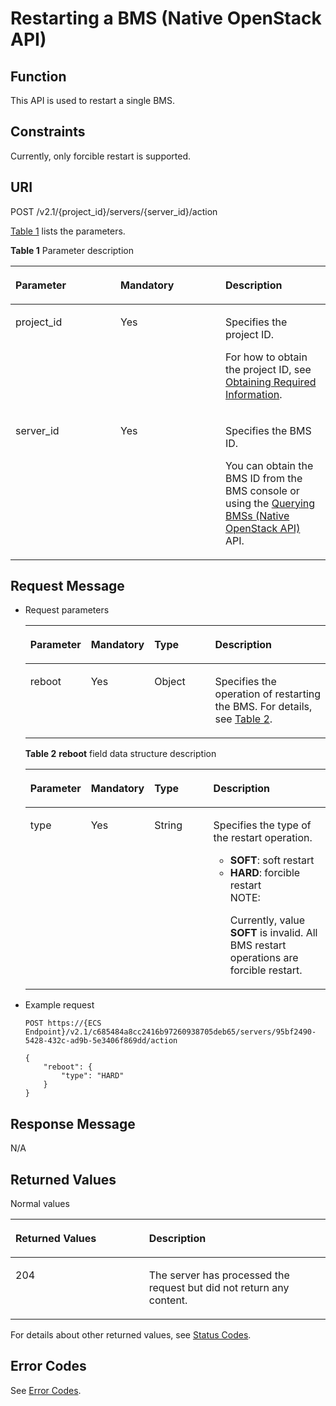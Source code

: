 # Restarting a BMS \(Native OpenStack API\)<a name="EN-US_TOPIC_0053158716"></a>

## Function<a name="section6488958"></a>

This API is used to restart a single BMS. 

## Constraints<a name="section57278039123222"></a>

Currently, only forcible restart is supported.

## URI<a name="section58400626"></a>

POST /v2.1/\{project\_id\}/servers/\{server\_id\}/action

[Table 1](#table6943612162916)  lists the parameters.

**Table  1**  Parameter description

<a name="table6943612162916"></a>
<table><thead align="left"><tr id="row1694351213299"><th class="cellrowborder" valign="top" width="33.33333333333333%" id="mcps1.2.4.1.1"><p id="p17522362913"><a name="p17522362913"></a><a name="p17522362913"></a>Parameter</p>
</th>
<th class="cellrowborder" valign="top" width="33.33333333333333%" id="mcps1.2.4.1.2"><p id="p5642312299"><a name="p5642312299"></a><a name="p5642312299"></a>Mandatory</p>
</th>
<th class="cellrowborder" valign="top" width="33.33333333333333%" id="mcps1.2.4.1.3"><p id="p1391023202918"><a name="p1391023202918"></a><a name="p1391023202918"></a>Description</p>
</th>
</tr>
</thead>
<tbody><tr id="row5943201292911"><td class="cellrowborder" valign="top" width="33.33333333333333%" headers="mcps1.2.4.1.1 "><p id="p71132302912"><a name="p71132302912"></a><a name="p71132302912"></a>project_id</p>
</td>
<td class="cellrowborder" valign="top" width="33.33333333333333%" headers="mcps1.2.4.1.2 "><p id="p91472372914"><a name="p91472372914"></a><a name="p91472372914"></a>Yes</p>
</td>
<td class="cellrowborder" valign="top" width="33.33333333333333%" headers="mcps1.2.4.1.3 "><p id="p19165231293"><a name="p19165231293"></a><a name="p19165231293"></a>Specifies the project ID.</p>
<p id="p9141450142010"><a name="p9141450142010"></a><a name="p9141450142010"></a>For how to obtain the project ID, see <a href="https://docs.otc.t-systems.com/en-us/api/apiug/apig-en-api-180328009.html" target="_blank" rel="noopener noreferrer">Obtaining Required Information</a>.</p>
</td>
</tr>
<tr id="row794311252918"><td class="cellrowborder" valign="top" width="33.33333333333333%" headers="mcps1.2.4.1.1 "><p id="p318162392918"><a name="p318162392918"></a><a name="p318162392918"></a>server_id</p>
</td>
<td class="cellrowborder" valign="top" width="33.33333333333333%" headers="mcps1.2.4.1.2 "><p id="p1119162362913"><a name="p1119162362913"></a><a name="p1119162362913"></a>Yes</p>
</td>
<td class="cellrowborder" valign="top" width="33.33333333333333%" headers="mcps1.2.4.1.3 "><p id="p192032314291"><a name="p192032314291"></a><a name="p192032314291"></a>Specifies the <span id="text1891118159128"><a name="text1891118159128"></a><a name="text1891118159128"></a>BMS</span><span id="text1591114152121"><a name="text1591114152121"></a><a name="text1591114152121"></a></span> ID.</p>
<p id="p29791113277"><a name="p29791113277"></a><a name="p29791113277"></a>You can obtain the BMS ID from the <span id="en-us_topic_0113746489_text013014803615"><a name="en-us_topic_0113746489_text013014803615"></a><a name="en-us_topic_0113746489_text013014803615"></a>BMS</span><span id="en-us_topic_0113746489_text10131448133612"><a name="en-us_topic_0113746489_text10131448133612"></a><a name="en-us_topic_0113746489_text10131448133612"></a></span> console or using the <a href="querying-bmss-(native-openstack-api).md">Querying BMSs (Native OpenStack API)</a> API.</p>
</td>
</tr>
</tbody>
</table>

## Request Message<a name="section55843593"></a>

-   Request parameters

    <a name="table37818817"></a>
    <table><thead align="left"><tr id="row57787318"><th class="cellrowborder" valign="top" width="16.64%" id="mcps1.1.5.1.1"><p id="p59978491115233"><a name="p59978491115233"></a><a name="p59978491115233"></a>Parameter</p>
    </th>
    <th class="cellrowborder" valign="top" width="17.76%" id="mcps1.1.5.1.2"><p id="p25916685817"><a name="p25916685817"></a><a name="p25916685817"></a>Mandatory</p>
    </th>
    <th class="cellrowborder" valign="top" width="22.28%" id="mcps1.1.5.1.3"><p id="p26419641115233"><a name="p26419641115233"></a><a name="p26419641115233"></a>Type</p>
    </th>
    <th class="cellrowborder" valign="top" width="43.32%" id="mcps1.1.5.1.4"><p id="p64181866115233"><a name="p64181866115233"></a><a name="p64181866115233"></a>Description</p>
    </th>
    </tr>
    </thead>
    <tbody><tr id="row13875810"><td class="cellrowborder" valign="top" width="16.64%" headers="mcps1.1.5.1.1 "><p id="p50198807"><a name="p50198807"></a><a name="p50198807"></a>reboot</p>
    </td>
    <td class="cellrowborder" valign="top" width="17.76%" headers="mcps1.1.5.1.2 "><p id="p63270434181210"><a name="p63270434181210"></a><a name="p63270434181210"></a>Yes</p>
    </td>
    <td class="cellrowborder" valign="top" width="22.28%" headers="mcps1.1.5.1.3 "><p id="p51181499"><a name="p51181499"></a><a name="p51181499"></a>Object</p>
    </td>
    <td class="cellrowborder" valign="top" width="43.32%" headers="mcps1.1.5.1.4 "><p id="p65893970"><a name="p65893970"></a><a name="p65893970"></a>Specifies the operation of restarting the <span id="text202611519161218"><a name="text202611519161218"></a><a name="text202611519161218"></a>BMS</span><span id="text126115192124"><a name="text126115192124"></a><a name="text126115192124"></a></span>. For details, see <a href="#table10346346162744">Table 2</a>.</p>
    </td>
    </tr>
    </tbody>
    </table>

    **Table  2** **reboot**  field data structure description

    <a name="table10346346162744"></a>
    <table><thead align="left"><tr id="row45993853162744"><th class="cellrowborder" valign="top" width="18%" id="mcps1.2.5.1.1"><p id="p85714617589"><a name="p85714617589"></a><a name="p85714617589"></a>Parameter</p>
    </th>
    <th class="cellrowborder" valign="top" width="16.68%" id="mcps1.2.5.1.2"><p id="p84832135211"><a name="p84832135211"></a><a name="p84832135211"></a>Mandatory</p>
    </th>
    <th class="cellrowborder" valign="top" width="21.95%" id="mcps1.2.5.1.3"><p id="p2049218166215"><a name="p2049218166215"></a><a name="p2049218166215"></a>Type</p>
    </th>
    <th class="cellrowborder" valign="top" width="43.37%" id="mcps1.2.5.1.4"><p id="p5615615814"><a name="p5615615814"></a><a name="p5615615814"></a>Description</p>
    </th>
    </tr>
    </thead>
    <tbody><tr id="row41908639162744"><td class="cellrowborder" valign="top" width="18%" headers="mcps1.2.5.1.1 "><p id="p39156593162744"><a name="p39156593162744"></a><a name="p39156593162744"></a>type</p>
    </td>
    <td class="cellrowborder" valign="top" width="16.68%" headers="mcps1.2.5.1.2 "><p id="p164835131924"><a name="p164835131924"></a><a name="p164835131924"></a>Yes</p>
    </td>
    <td class="cellrowborder" valign="top" width="21.95%" headers="mcps1.2.5.1.3 "><p id="p144921162216"><a name="p144921162216"></a><a name="p144921162216"></a>String</p>
    </td>
    <td class="cellrowborder" valign="top" width="43.37%" headers="mcps1.2.5.1.4 "><p id="p34131354162744"><a name="p34131354162744"></a><a name="p34131354162744"></a>Specifies the type of the restart operation.</p>
    <a name="ul1169415154044"></a><a name="ul1169415154044"></a><ul id="ul1169415154044"><li><strong>SOFT</strong>: soft restart</li><li><strong>HARD</strong>: forcible restart<div class="note" id="note3080306151059"><a name="note3080306151059"></a><a name="note3080306151059"></a><span class="notetitle"> NOTE: </span><div class="notebody"><p id="p27722756151059"><a name="p27722756151059"></a><a name="p27722756151059"></a>Currently, value <strong id="b842352706161220"><a name="b842352706161220"></a><a name="b842352706161220"></a>SOFT</strong> is invalid. All BMS restart operations are forcible restart.</p>
    </div></div>
    </li></ul>
    </td>
    </tr>
    </tbody>
    </table>


-   Example request

    ```
    POST https://{ECS Endpoint}/v2.1/c685484a8cc2416b97260938705deb65/servers/95bf2490-5428-432c-ad9b-5e3406f869dd/action
    ```

    ```
    {
        "reboot": {
            "type": "HARD"
        }
    }
    ```


## Response Message<a name="section32830290"></a>

N/A

## Returned Values<a name="section27037160"></a>

Normal values

<a name="en-us_topic_0053158659_table753804619176"></a>
<table><thead align="left"><tr id="en-us_topic_0053158659_row10735134615172"><th class="cellrowborder" valign="top" width="42.42%" id="mcps1.1.3.1.1"><p id="en-us_topic_0053158659_p19735204616177"><a name="en-us_topic_0053158659_p19735204616177"></a><a name="en-us_topic_0053158659_p19735204616177"></a>Returned Values</p>
</th>
<th class="cellrowborder" valign="top" width="57.58%" id="mcps1.1.3.1.2"><p id="en-us_topic_0053158659_p207355465176"><a name="en-us_topic_0053158659_p207355465176"></a><a name="en-us_topic_0053158659_p207355465176"></a>Description</p>
</th>
</tr>
</thead>
<tbody><tr id="en-us_topic_0053158659_row1473514621713"><td class="cellrowborder" valign="top" width="42.42%" headers="mcps1.1.3.1.1 "><p id="en-us_topic_0053158659_p13735144611178"><a name="en-us_topic_0053158659_p13735144611178"></a><a name="en-us_topic_0053158659_p13735144611178"></a>204</p>
</td>
<td class="cellrowborder" valign="top" width="57.58%" headers="mcps1.1.3.1.2 "><p id="en-us_topic_0053158659_p81516575011"><a name="en-us_topic_0053158659_p81516575011"></a><a name="en-us_topic_0053158659_p81516575011"></a>The server has processed the request but did not return any content.</p>
</td>
</tr>
</tbody>
</table>

For details about other returned values, see  [Status Codes](status-codes.md).

## Error Codes<a name="section14752650154917"></a>

See  [Error Codes](error-codes.md).

